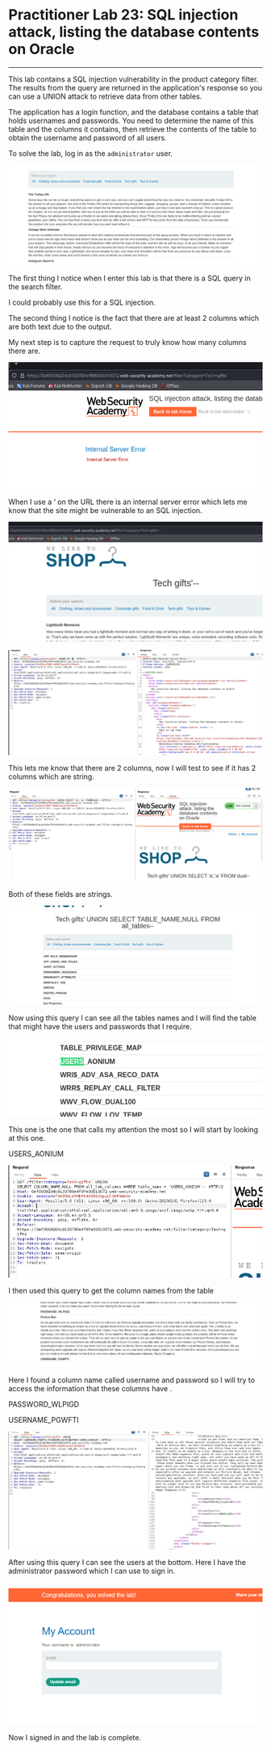 # Practitioner Lab 23: SQL injection attack, listing the database contents on Oracle

---

This lab contains a SQL injection vulnerability in the product category filter. The results from the query are returned in the application's response so you can use a UNION attack to retrieve data from other tables.

The application has a login function, and the database contains a table that holds usernames and passwords. You need to determine the name of this table and the columns it contains, then retrieve the contents of the table to obtain the username and password of all users.

To solve the lab, log in as the `administrator` user.

![Untitled](Practitioner%20Lab%2023%20SQL%20injection%20attack,%20listing%20%206875f2b9239d425986aff3337e7b00c2/Untitled.png)

The first thing I notice when I enter this lab is that there is a SQL query in the search filter. 

I could probably use this for a SQL injection.

The second thing I notice is the fact that there are at least  2 columns  which are both text due to the output.

My next step is to capture the request to truly know how many columns there are. 

![Untitled](Practitioner%20Lab%2023%20SQL%20injection%20attack,%20listing%20%206875f2b9239d425986aff3337e7b00c2/Untitled%201.png)

When I use a ‘ on the URL there is an internal server error which lets me know that the site might be vulnerable to an SQL injection.

![Untitled](Practitioner%20Lab%2023%20SQL%20injection%20attack,%20listing%20%206875f2b9239d425986aff3337e7b00c2/Untitled%202.png)

![Untitled](Practitioner%20Lab%2023%20SQL%20injection%20attack,%20listing%20%206875f2b9239d425986aff3337e7b00c2/Untitled%203.png)

This lets me know that there are 2 columns, now I will test to see if it has 2 columns which are string.

![Untitled](Practitioner%20Lab%2023%20SQL%20injection%20attack,%20listing%20%206875f2b9239d425986aff3337e7b00c2/Untitled%204.png)

Both of these fields are strings.

![Untitled](Practitioner%20Lab%2023%20SQL%20injection%20attack,%20listing%20%206875f2b9239d425986aff3337e7b00c2/Untitled%205.png)

Now using this query I can see all the tables names and I will find the table that might have the users and passwords that I require.

![Untitled](Practitioner%20Lab%2023%20SQL%20injection%20attack,%20listing%20%206875f2b9239d425986aff3337e7b00c2/Untitled%206.png)

This one is the one that calls my attention the most so I will start by looking at this one.

USERS_AONIUM

![Untitled](Practitioner%20Lab%2023%20SQL%20injection%20attack,%20listing%20%206875f2b9239d425986aff3337e7b00c2/Untitled%207.png)

I then used this query to get the column names from the table

![Untitled](Practitioner%20Lab%2023%20SQL%20injection%20attack,%20listing%20%206875f2b9239d425986aff3337e7b00c2/Untitled%208.png)

Here I found a column name called username and password so I will try to access the information that these columns have .

PASSWORD_WLPIGD

USERNAME_PGWFTI

![Untitled](Practitioner%20Lab%2023%20SQL%20injection%20attack,%20listing%20%206875f2b9239d425986aff3337e7b00c2/Untitled%209.png)

After using this query I can see the users at the bottom. Here I have the administrator password which I can use to sign in.

![Untitled](Practitioner%20Lab%2023%20SQL%20injection%20attack,%20listing%20%206875f2b9239d425986aff3337e7b00c2/Untitled%2010.png)

Now I signed in and the lab is complete.